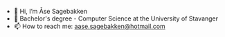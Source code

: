 - 👋 Hi, I’m Åse Sagebakken
- 🌱 Bachelor's degree - Computer Science at the University of Stavanger
- 📫 How to reach me: aase.sagebakken@hotmail.com
